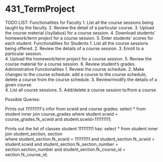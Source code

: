 # 431_TermProject

TODO LIST:
	Functionalities for Faculty
			1.	List all the course sessions being taught by the faculty.
			2.	Review the detail of a particular course. 
			3.	Upload the course material (/syllabus) for a course session. 
			4.	Download students’ homework/term project for a course session. 
			5.	Enter students’ scores for each student. 
	Functionalities for Students
			1.	List all the course sessions being offered. 
			2.	Review the details of a course session. 
			3.	Enroll to a particular session. 	
			4.	Upload the homework/term project for a course session. 
			5.	Review the course material for a course session. 
			6.	Review student’s grades. 
	Administrative Functionalities 
			1.	Review the course schedule. 
			2.	Make changes to the course schedule: add a course to the course schedule, delete a course from the course schedule.
			3.	Review/modify the details of a given course.  
			4.	List all course sessions. 
			5.	Add/delete a course session to/from a course. 







Possible Queries:

Prints out 111111111's infor from scwid and course grades:
select * 
from student 
inner join course_grades 
where student.scwid = course_grades.fk_scwid and student.scwid=111111111;


Prints out the list of classes student 111111111 has: 
select * 
from student 
inner join student_section, section  
where student_section.fk_scwid = 111111111 and student_section.fk_scwid = student.scwid and student_section.fk_section_number = section.section_number and student_section.fk_course_id = section.fk_course_id;
